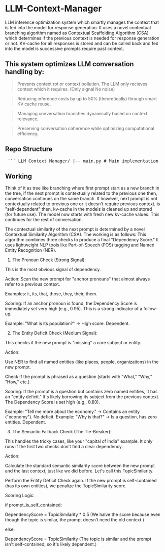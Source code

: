 # LLM-Context-Manager
LLM inference optimization system which smartly manages the context that is fed into the model for response generation. It uses a novel contextual branching algorithm named as Contextual Scaffolding Algorithm (CSA) which determines if the previous context is needed for response generation or not. KV-cache for all responses is stored and can be called back and fed into the model is successive prompts require past context.

## This system optimizes LLM conversation handling by:

> Prevents context rot or context pollution. The LLM only recieves context which it requires. (Only signal No noise)

> Reducing inference costs by up to 50% (theoretically) through smart KV cache reuse.

> Managing conversation branches dynamically based on context relevance.

> Preserving conversation coherence while optimizing computational efficiency.

## Repo Structure
<pre> ``` LLM_Context_Manager/ |-- main.py # Main implementation |-- config.py # Configuration settings |-- conversation_manager.py # Manages conversation branches and KV cache optimization |-- model_loader.py # Loads required models |-- csa_classifier.py # Implements CSA algorithm |-- kv_cache_manager.py # KV-cache Manager |-- requirements.txt # Dependencies |-- supported_models.txt # List of all supported models |-- .env # Environment variable (HF_TOKEN) `-- README.md # This file notebook/ |-- llm_context_manager.ipynb # .ipynb file with logs to print what's happening `-- README.md ``` </pre>

## Working
Think of it as tree like branching where first prompt start as a new branch in the tree, if the next prompt is contextually related to the previous one then, conversation continues on the same branch. If however, next prompt is not contextually related to previous one or it doesn't require previous context, is "self-dependent" then, kv-cache in the models is cleaned up and stored (for future use). The model now starts with fresh new kv-cache values. This continues for the rest of conversation.

The contextual similarity of the next prompt is determined by a novel Contextual Similarity Algorithm (CSA). The working is as follows:
This algorithm combines three checks to produce a final "Dependency Score." It uses lightweight NLP tools like Part-of-Speech (POS) tagging and Named Entity Recognition (NER).

1. The Pronoun Check (Strong Signal):

  This is the most obvious signal of dependency.
  
  Action: Scan the new prompt for "anchor pronouns" that almost always refer to a previous context.
  
  Examples: it, its, that, those, they, their, them.
  
  Scoring: If an anchor pronoun is found, the Dependency Score is immediately set very high (e.g., 0.95). This is a strong indicator of a follow-up.
  
  Example: "What is its population?" -> High score. Dependent.

2. The Entity Deficit Check (Medium Signal):

  This checks if the new prompt is "missing" a core subject or entity.
  
  Action:
  
  Use NER to find all named entities (like places, people, organizations) in the new prompt.
  
  Check if the prompt is phrased as a question (starts with "What," "Why," "How," etc.).
  
  Scoring: If the prompt is a question but contains zero named entities, it has an "entity deficit." It's likely borrowing its subject from the previous context. The Dependency Score is set high (e.g., 0.80).
  
  Example: "Tell me more about the economy." -> Contains an entity ("economy"). No deficit.
  Example: "Why is that?" -> Is a question, has zero entities. Dependent.

3. The Semantic Fallback Check (The Tie-Breaker):

  This handles the tricky cases, like your "capital of India" example. It only runs if the first two checks don't find a clear dependency.
  
  Action:
  
  Calculate the standard semantic similarity score between the new prompt and the last context, just like we did before. Let's call this TopicSimilarity.
  
  Perform the Entity Deficit Check again. If the new prompt is self-contained (has its own entities), we penalize the TopicSimilarity score.
  
  Scoring Logic:
  
  if prompt_is_self_contained:
  
  DependencyScore = TopicSimilarity * 0.5  (We halve the score because even though the topic is similar, the prompt doesn't need the old context.)
  
  else:
  
  DependencyScore = TopicSimilarity (The topic is similar and the prompt isn't self-contained, so it's likely dependent.)
